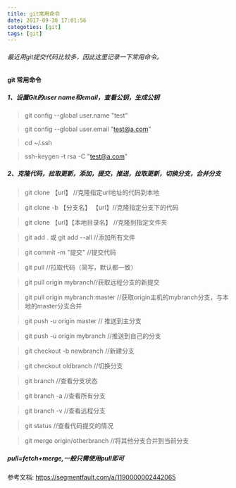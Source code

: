 ```yaml
---
title: git常用命令
date: 2017-09-30 17:01:56
categoties: [git]
tags: [git]
---
```

###### 最近用git提交代码比较多，因此这里记录一下常用命令。


#### git 常用命令

##### 1、设置Git的user name和email，查看公钥，生成公钥

> git config --global user.name "test"

> git config --global user.email "test@a.com"

> cd ~/.ssh

> ssh-keygen -t rsa -C "test@a.com"

<!-- more -->


##### 2、克隆代码，拉取更新，添加，提交，推送，拉取更新，切换分支，合并分支

> git clone 【url】 //克隆指定url地址的代码到本地

> git clone -b 【分支名】 【url】//克隆指定分支下的代码

> git clone 【url】【本地目录名】 //克隆到指定文件夹

> git add . 或 git add --all  //添加所有文件

> git commit -m "提交" //提交代码

> git pull //拉取代码（简写，默认都一致）

> git pull origin mybranch//获取远程分支的新提交

> git pull origin mybranch:master //获取origin主机的mybranch分支，与本地的master分支合并

> git push -u origin master // 推送到主分支

> git push -u origin mybranch //推送到自己的分支

> git checkout -b newbranch //新建分支

> git checkout oldbranch //切换分支

> git branch //查看分支状态

> git branch -a //查看所有分支

> git branch -v //查看远程分支

> git status //查看代码提交的情况

> git merge origin/otherbranch //将其他分支合并到当前分支

##### pull=fetch+merge,一般只需使用pull即可

参考文档: https://segmentfault.com/a/1190000002442065
